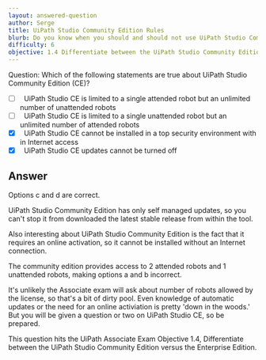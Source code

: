 ```yaml
---
layout: answered-question
author: Serge
title: UiPath Studio Community Edition Rules
blurb: Do you know when you should and should not use UiPath Studio Community Edition?
difficulty: 6
objective: 1.4 Differentiate between the UiPath Studio Community Edition versus the Enterprise Edition
---
```


Question: Which of the following statements are true about UiPath Studio Community Edition (CE)?

- [ ] &nbsp;  UiPath Studio CE is limited to a single attended robot but an unlimited number of unattended robots
- [ ] &nbsp;  UiPath Studio CE is limited to a single unattended robot but an unlimited number of attended robots
- [x] &nbsp;  UiPath Studio CE cannot be installed in a top security environment with in Internet access
- [x] &nbsp;  UiPath Studio CE updates cannot be turned off

## Answer

Options c and d are correct.

UiPath Studio Community Edition  has only self managed updates, so you can't stop it from downloaded the latest stable release from within the tool.

Also interesting about UiPath Studio Community Edition is the fact that it requires an online activation, so it cannot be installed without an Internet connection.

The community edition provides access to 2 attended robots and 1 unattended robots, making options a and b incorrect.

It's unlikely the Associate exam will ask about number of robots allowed by the license, so that's a bit of dirty pool. Even knowledge of automatic updates or the need for an online activiation is pretty 'down in the woods.' But you will be given a question or two on UiPath Studio CE, so be prepared.

This question hits the UiPath Associate Exam Objective 1.4, Differentiate between the UiPath Studio Community Edition versus the Enterprise Edition.
